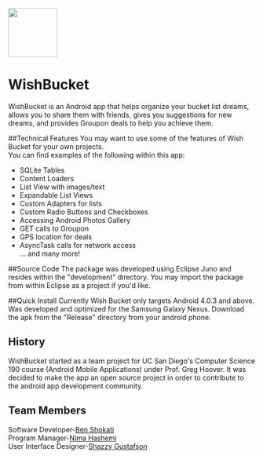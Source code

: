 <img src="https://raw.github.com/bshokati/WishBucket/master/Images/wb.jpg" width="100px">

WishBucket
==========

WishBucket is an Android app that helps organize your bucket list dreams, allows you
to share them with friends, gives you suggestions for new dreams, and 
provides Groupon deals to help you achieve them.

##Technical Features
You may want to use some of the features of Wish Bucket for your own projects. 
<br>You can find examples of the following within this app:
+ SQLite Tables
+ Content Loaders
+ List View with images/text
+ Expandable List Views
+ Custom Adapters for lists
+ Custom Radio Buttons and Checkboxes
+ Accessing Android Photos Gallery
+ GET calls to Groupon
+ GPS location for deals
+ AsyncTask calls for network access
<br>... and many more!

##Source Code
The package was developed using Eclipse Juno and resides within the "development"
directory. You may import the package from within Eclipse as a project if you'd like.

##Quick Install
Currently Wish Bucket only targets Android 4.0.3 and above.
Was developed and optimized for the Samsung Galaxy Nexus.
Download the apk from the "Release" directory from your android phone.

## History
WishBucket started as a team project for UC San Diego's Computer Science 190 course
(Android Mobile Applications) under Prof. Greg Hoover. It was decided to make the app
an open source project in order to contribute to the android app development community.


## Team Members
Software Developer-[Ben Shokati](www.linkedin.com/in/bshokati0software1engineer)<br>
Program Manager-[Nima Hashemi](www.linkedin.com/pub/nima-hashemi/42/b98/75b)<br>
User Interface Designer-[Shazzy Gustafson](www.linkedin.com/pub/shazzy-gustafson/66/547/994)